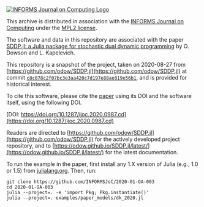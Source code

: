 [![INFORMS Journal on Computing Logo](https://INFORMSJoC.github.io/logos/INFORMS_Journal_on_Computing_Header.jpg)](https://pubsonline.informs.org/journal/ijoc)

This archive is distributed in association with the [INFORMS Journal on
Computing](https://pubsonline.informs.org/journal/ijoc) under the
[MPL2 license](LICENSE.md).

The software and data in this repository are associated with the paper
[SDDP.jl: a Julia package for stochastic dual dynamic programming](https://doi.org/10.1287/ijoc.2020.0987)
by O. Dowson and L. Kapelevich.

This repository is a snapshot of the project, taken on 2020-08-27 from
[https://github.com/odow/SDDP.jl](https://github.com/odow/SDDP.jl) at commit
[`c8c078c2f07bc3e3aa420c7d197e88ae819e56b1`](https://github.com/odow/SDDP.jl/commit/c8c078c2f07bc3e3aa420c7d197e88ae819e56b1),
and is provided for historical interest.

To cite this software, please cite the [paper](https://doi.org/10.1287/ijoc.2020.0987) using its DOI
and the software  itself, using the following DOI.

[DOI: https://doi.org/10.1287/ijoc.2020.0987.cd](https://doi.org/10.1287/ijoc.2020.0987.cd)

Readers are directed to [https://github.com/odow/SDDP.jl](https://github.com/odow/SDDP.jl)
for the actively developed project repository, and to
[https://odow.github.io/SDDP.jl/latest/](https://odow.github.io/SDDP.jl/latest/)
for the latest documentation.

To run the example in the paper, first install any 1.X version of Julia (e.g.,
1.0 or 1.5) from [julialang.org](https://julialang.org/downloads). Then, run:
```
git clone https://github.com/INFORMSJoC/2020-01-OA-003
cd 2020-01-OA-003
julia --project=. -e 'import Pkg; Pkg.instantiate()'
julia --project=. examples/paper_models/dk_2020.jl
```
